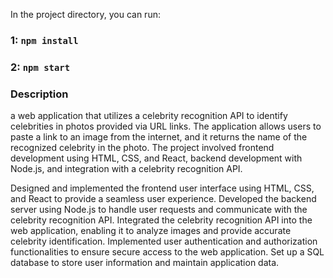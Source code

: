 In the project directory, you can run:

### 1: `npm install`
### 2: `npm start`

### Description

a web application that utilizes a celebrity recognition API to identify celebrities in photos provided via URL links. The application allows users to paste a link to an image from the internet, and it returns the name of the recognized celebrity in the photo. The project involved frontend development using HTML, CSS, and React, backend development with Node.js, and integration with a celebrity recognition API.

Designed and implemented the frontend user interface using HTML, CSS, and React to provide a seamless user experience.
Developed the backend server using Node.js to handle user requests and communicate with the celebrity recognition API.
Integrated the celebrity recognition API into the web application, enabling it to analyze images and provide accurate celebrity identification.
Implemented user authentication and authorization functionalities to ensure secure access to the web application.
Set up a SQL database to store user information and maintain application data.